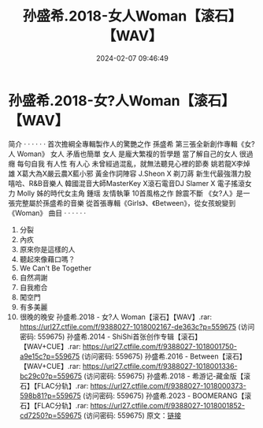 ﻿---
title: 孙盛希.2018-女人Woman【滚石】【WAV】
date: 2024-02-07 09:46:49
categories: WAV车载音乐、镜像
tags: 华语中文
---
# 孙盛希.2018-女?人Woman【滚石】【WAV】

简介
· · · · · ·
首次擔綱全專輯製作人的驚艷之作
孫盛希 第三張全新創作專輯《女?人 Woman》
女人 矛盾也簡單
女人 是龐大繁複的哲學題
當了解自己的女人 很過癮
每句自我 有人性 有人心
未曾經過混亂，就無法聽見心裡的節奏
姚若龍X李焯雄 X葛大為X嚴云農X藍小邪 黃金作詞陣容
J.Sheon X 剃刀蔣 新生代最強潛力股 嘻哈、R&B音樂人
韓國混音大師MasterKey X滾石電音DJ Slamer X 電子搖滾女力 Molly
姊的時代女主角 鍾瑶 友情執筆
10首風格之作 餘震不斷
《女?人》是一張完整屬於孫盛希的音樂
從首張專輯《Girls》、《Between》，從女孩蛻變到《Woman》
曲目
· · · · · ·
1. 分裂
2. 內疚
3. 原來你是這樣的人
4. 聽起來像藉口嗎？
5. We Can't Be Together
6. 自然凋謝
7. 自我癒合
8. 闖空門
9. 有多美麗
10. 很晚的晚安
孙盛希.2018 - 女?人 Woman【滚石】【WAV】.rar: https://url27.ctfile.com/f/9388027-1018002167-de363c?p=559675
(访问密码: 559675)
孙盛希.2014 - ShiShi首张创作专辑【滚石】【WAV+CUE】.rar: https://url27.ctfile.com/f/9388027-1018001750-a9e15c?p=559675
(访问密码: 559675)
孙盛希.2016 - Between【滚石】【WAV+CUE】.rar: https://url27.ctfile.com/f/9388027-1018001336-bc29c0?p=559675
(访问密码: 559675)
孙盛希.2018 - 希游记-藏金版【滚石】【FLAC分轨】.rar: https://url27.ctfile.com/f/9388027-1018000373-598b81?p=559675
(访问密码: 559675)
孙盛希.2023 - BOOMERANG【滚石】【FLAC分轨】.rar: https://url27.ctfile.com/f/9388027-1018001852-cd7250?p=559675
(访问密码: 559675)
原文：[链接](https://blog.sina.com.cn/s/blog_1647c7e76010314es.html)